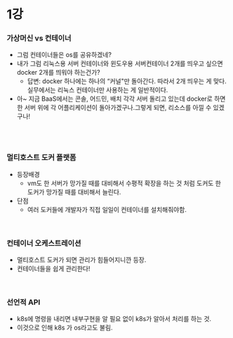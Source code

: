 # 1강

### 가상머신 vs 컨테이너

- 그럼 컨테이너들은 os를 공유하겠네?
- 내가 그럼 리눅스용 서버 컨테이너와 윈도우용 서버컨테이너 2개를 띄우고 싶으면 docker 2개를 띄워야 하는건가?
    - 답변: docker 하나에는 하나의 “커널"만 돌아간다. 따라서 2개 띄우는 게 맞다.실무에서는 리눅스 컨테이너만 사용하는 게 일반적이다.
- 아~ 지금 BaaS에서는 콘솔, 어드민, 배치 각각 서버 돌리고 있는데 docker로 하면 한 서버 위에 각 어플리케이션이 돌아가겠구나.그렇게 되면, 리소스를 아낄 수 있겠구나!

<br>

<br>

### 멀티호스트 도커 플랫폼

- 등장배경
    - vm도 한 서버가 망가질 때를 대비해서 수평적 확장을 하는 것 처럼 도커도 한 도커가 망가질 때를 대비해서 늘린다.
- 단점
    - 여러 도커들에 개발자가 직접 일일이 컨테이너를 설치해줘야함.

<br>

### 컨테이너 오케스트레이션

- 멀티호스트 도커가 되면 관리가 힘들어지니깐 등장.
- 컨테이너들을 쉽게 관리한다!

<br>

### 선언적 API

- k8s에 명령을 내리면 내부구현을 알 필요 없이 k8s가 알아서 처리를 하는 것.
- 이것으로 인해 k8s 가 os라고도 불림.
